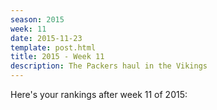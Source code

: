 ```yaml
---
season: 2015
week: 11
date: 2015-11-23
template: post.html
title: 2015 - Week 11
description: The Packers haul in the Vikings
---
```


Here's your rankings after week 11 of 2015:

